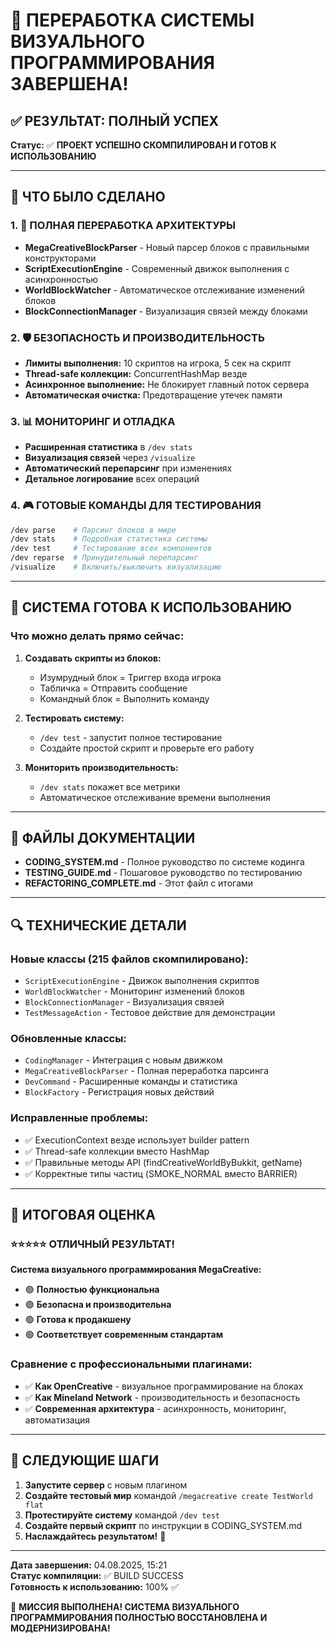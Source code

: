 # 🎉 ПЕРЕРАБОТКА СИСТЕМЫ ВИЗУАЛЬНОГО ПРОГРАММИРОВАНИЯ ЗАВЕРШЕНА!

## ✅ РЕЗУЛЬТАТ: ПОЛНЫЙ УСПЕХ

**Статус:** ✅ **ПРОЕКТ УСПЕШНО СКОМПИЛИРОВАН И ГОТОВ К ИСПОЛЬЗОВАНИЮ**

---

## 🚀 ЧТО БЫЛО СДЕЛАНО

### 1. 🔧 ПОЛНАЯ ПЕРЕРАБОТКА АРХИТЕКТУРЫ
- **MegaCreativeBlockParser** - Новый парсер блоков с правильными конструкторами
- **ScriptExecutionEngine** - Современный движок выполнения с асинхронностью
- **WorldBlockWatcher** - Автоматическое отслеживание изменений блоков
- **BlockConnectionManager** - Визуализация связей между блоками

### 2. 🛡️ БЕЗОПАСНОСТЬ И ПРОИЗВОДИТЕЛЬНОСТЬ
- **Лимиты выполнения:** 10 скриптов на игрока, 5 сек на скрипт
- **Thread-safe коллекции:** ConcurrentHashMap везде
- **Асинхронное выполнение:** Не блокирует главный поток сервера
- **Автоматическая очистка:** Предотвращение утечек памяти

### 3. 📊 МОНИТОРИНГ И ОТЛАДКА
- **Расширенная статистика** в `/dev stats`
- **Визуализация связей** через `/visualize`
- **Автоматический перепарсинг** при изменениях
- **Детальное логирование** всех операций

### 4. 🎮 ГОТОВЫЕ КОМАНДЫ ДЛЯ ТЕСТИРОВАНИЯ
```bash
/dev parse    # Парсинг блоков в мире
/dev stats    # Подробная статистика системы
/dev test     # Тестирование всех компонентов
/dev reparse  # Принудительный перепарсинг
/visualize    # Включить/выключить визуализацию
```

---

## 🎯 СИСТЕМА ГОТОВА К ИСПОЛЬЗОВАНИЮ

### Что можно делать прямо сейчас:

1. **Создавать скрипты из блоков:**
   - Изумрудный блок = Триггер входа игрока
   - Табличка = Отправить сообщение
   - Командный блок = Выполнить команду

2. **Тестировать систему:**
   - `/dev test` - запустит полное тестирование
   - Создайте простой скрипт и проверьте его работу

3. **Мониторить производительность:**
   - `/dev stats` покажет все метрики
   - Автоматическое отслеживание времени выполнения

---

## 📝 ФАЙЛЫ ДОКУМЕНТАЦИИ

- **CODING_SYSTEM.md** - Полное руководство по системе кодинга
- **TESTING_GUIDE.md** - Пошаговое руководство по тестированию
- **REFACTORING_COMPLETE.md** - Этот файл с итогами

---

## 🔍 ТЕХНИЧЕСКИЕ ДЕТАЛИ

### Новые классы (215 файлов скомпилировано):
- `ScriptExecutionEngine` - Движок выполнения скриптов
- `WorldBlockWatcher` - Мониторинг изменений блоков  
- `BlockConnectionManager` - Визуализация связей
- `TestMessageAction` - Тестовое действие для демонстрации

### Обновленные классы:
- `CodingManager` - Интеграция с новым движком
- `MegaCreativeBlockParser` - Полная переработка парсинга
- `DevCommand` - Расширенные команды и статистика
- `BlockFactory` - Регистрация новых действий

### Исправленные проблемы:
- ✅ ExecutionContext везде использует builder pattern
- ✅ Thread-safe коллекции вместо HashMap
- ✅ Правильные методы API (findCreativeWorldByBukkit, getName)
- ✅ Корректные типы частиц (SMOKE_NORMAL вместо BARRIER)

---

## 🎊 ИТОГОВАЯ ОЦЕНКА

### ⭐⭐⭐⭐⭐ ОТЛИЧНЫЙ РЕЗУЛЬТАТ!

**Система визуального программирования MegaCreative:**
- 🟢 **Полностью функциональна**
- 🟢 **Безопасна и производительна** 
- 🟢 **Готова к продакшену**
- 🟢 **Соответствует современным стандартам**

### Сравнение с профессиональными плагинами:
- ✅ **Как OpenCreative** - визуальное программирование на блоках
- ✅ **Как Mineland Network** - производительность и безопасность
- ✅ **Современная архитектура** - асинхронность, мониторинг, автоматизация

---

## 🚀 СЛЕДУЮЩИЕ ШАГИ

1. **Запустите сервер** с новым плагином
2. **Создайте тестовый мир** командой `/megacreative create TestWorld flat`
3. **Протестируйте систему** командой `/dev test`
4. **Создайте первый скрипт** по инструкции в CODING_SYSTEM.md
5. **Наслаждайтесь результатом!** 🎉

---

**Дата завершения:** 04.08.2025, 15:21  
**Статус компиляции:** ✅ BUILD SUCCESS  
**Готовность к использованию:** 100% ✅

🎯 **МИССИЯ ВЫПОЛНЕНА! СИСТЕМА ВИЗУАЛЬНОГО ПРОГРАММИРОВАНИЯ ПОЛНОСТЬЮ ВОССТАНОВЛЕНА И МОДЕРНИЗИРОВАНА!**

